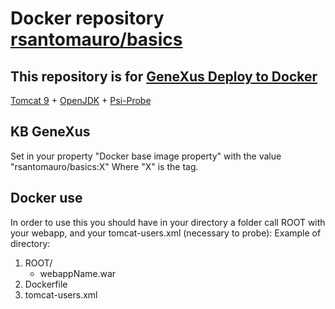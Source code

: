 # Docker repository [rsantomauro/basics](https://hub.docker.com/r/rsantomauro/basics)

## This repository is for [GeneXus Deploy to Docker](https://wiki.genexus.com/commwiki/servlet/wiki?36951,How%20to%20Deploy%20an%20Application%20to%20Docker)

[Tomcat 9](https://hub.docker.com/_/tomcat) + [OpenJDK](https://openjdk.java.net/) + [Psi-Probe](https://github.com/psi-probe/psi-probe)

## KB GeneXus
Set in your property "Docker base image property" with the value "rsantomauro/basics:X"
Where "X" is the tag.

## Docker use

In order to use this you should have in your directory a folder call ROOT with your webapp, and your tomcat-users.xml (necessary to probe):
Example of directory:

1. ROOT/
    - webappName.war
2. Dockerfile
3. tomcat-users.xml